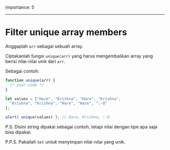 importance: 5

---

# Filter unique array members

Anggaplah `arr` sebagai sebuah array.

Ciptakanlah fungsi `unique(arr)` yang harus mengembalikan array yang berisi nilai-nilai unik dari `arr`.

Sebagai contoh:

```js
function unique(arr) {
  /* your code */
}

let values = ["Hare", "Krishna", "Hare", "Krishna",
  "Krishna", "Krishna", "Hare", "Hare", ":-O"
];

alert( unique(values) ); // Hare, Krishna, :-O
```

P.S. Disini string dipakai sebagai contoh, tetapi nilai dengan tipe apa saja bisa dipakai.

P.P.S. Pakailah `Set` untuk menyimpan nilai-nilai yang unik.

